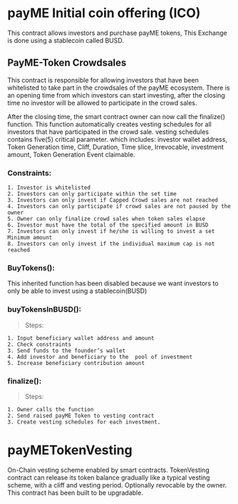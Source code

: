 # payME Initial coin offering (ICO) 

This contract allows investors and purchase payME tokens, This Exchange is done using a stablecoin called BUSD. 

## PayME-Token Crowdsales

This contract is responsible for allowing investors that have been whitelisted to take part in the crowdsales of the payME ecosystem.
There is an opening time from which investors can start investing, after the closing time no investor will be allowed to participate in the crowd sales. 

After the closing time, the smart contract owner can now call the finalize() function. This function automatically creates vesting schedules for all investors that have participated in the crowd sale. vesting schedules contains five(5) critical parameter. which includes: investor wallet address, Token Generation time, Cliff, Duration, Time slice, Irrevocable, investment amount, Token Generation Event claimable.

### Constraints:

    1. Investor is whitelisted
    2. Investors can only participate within the set time
    3. Investors can only invest if Capped Crowd sales are not reached
    4. Investors can only participate if crowd sales are not paused by the owner
    5. Owner can only finalize crowd sales when token sales elapse
    6. Investor must have the total of the specified amount in BUSD
    7. Investors can only invest if he/she is willing to invest a set Minimum amount
    8. Investors can only invest if the individual maximum cap is not reached

### BuyTokens():

This inherited function has been disabled because we want investors to only be able to invest  using a stablecoin(BUSD)

### buyTokensInBUSD():

> Steps:

    1. Input beneficiary wallet address and amount
    2. Check constraints
    3. Send funds to the founder’s wallet
    4. Add investor and beneficiary to the  pool of investment
    5. Increase beneficiary contribution amount


### finalize():

> Steps:

    1. Owner calls the function
    2. Send raised payME Token to vesting contract
    3. Create vesting schedules for each investment. 

# payMETokenVesting

On-Chain vesting scheme enabled by smart contracts.
TokenVesting contract can release its token balance gradually like a typical vesting scheme, with a cliff and vesting period. Optionally revocable by the owner.
This contract has been built to be upgradable. 